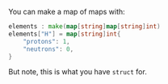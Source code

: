You can make a map of maps with:

```go
elements : make(map[string]map[string]int)
elements["H"] = map[string]int{
    "protons": 1,
    "neutrons": 0,
}
```

But note, this is what you have `struct` for.
